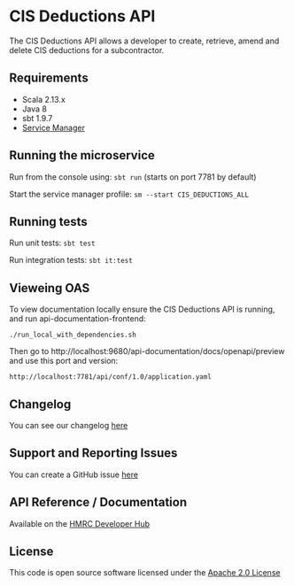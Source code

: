 CIS Deductions API
========================

The CIS Deductions API allows a developer to create, retrieve, amend and delete CIS deductions for a subcontractor.

## Requirements
- Scala 2.13.x
- Java 8
- sbt 1.9.7
- [Service Manager](https://github.com/hmrc/service-manager)

## Running the microservice
Run from the console using: `sbt run` (starts on port 7781 by default)

Start the service manager profile: `sm --start CIS_DEDUCTIONS_ALL`

## Running tests
Run unit tests: `sbt test`

Run integration tests: `sbt it:test`

## Vieweing OAS
To view documentation locally ensure the CIS Deductions API is running, and run api-documentation-frontend:

```
./run_local_with_dependencies.sh
```

Then go to http://localhost:9680/api-documentation/docs/openapi/preview and use this port and version:

```
http://localhost:7781/api/conf/1.0/application.yaml
```

## Changelog

You can see our changelog [here](https://github.com/hmrc/income-tax-mtd-changelog/wiki)

## Support and Reporting Issues

You can create a GitHub issue [here](https://github.com/hmrc/income-tax-mtd-changelog/issues)

## API Reference / Documentation 

Available on the [HMRC Developer Hub](https://developer.service.hmrc.gov.uk/api-documentation/docs/api/service/cis-deductions-api/1.0)

## License

This code is open source software licensed under the [Apache 2.0 License]("http://www.apache.org/licenses/LICENSE-2.0.html")
